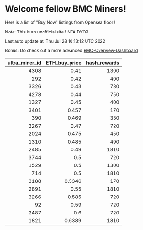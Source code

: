 # Welcome fellow BMC Miners!
Here is a list of "Buy Now" listings from Opensea floor !

Note: This is an unofficial site ! NFA DYOR

Last auto update at: Thu Jul 28 10:13:12 UTC 2022

Bonus: Do check out a more advanced [BMC-Overview-Dashboard](https://dune.com/defifunk/BMC-Overview-Dashboard)


|   ultra_miner_id |   ETH_buy_price |   hash_rewards |
|-----------------:|----------------:|---------------:|
|             4308 |          0.41   |           1300 |
|              292 |          0.42   |            400 |
|             3326 |          0.43   |            730 |
|             4278 |          0.44   |            750 |
|             1327 |          0.45   |            400 |
|             3401 |          0.457  |            170 |
|              390 |          0.469  |            330 |
|             3267 |          0.47   |            720 |
|             2024 |          0.475  |            450 |
|             1310 |          0.485  |            490 |
|             2485 |          0.49   |           1810 |
|             3744 |          0.5    |            720 |
|             1529 |          0.5    |           1300 |
|              714 |          0.5    |           1810 |
|             3188 |          0.5346 |            170 |
|             2891 |          0.55   |           1810 |
|             3266 |          0.585  |            720 |
|               92 |          0.59   |            720 |
|             2487 |          0.6    |            720 |
|             1821 |          0.6389 |           1810 |